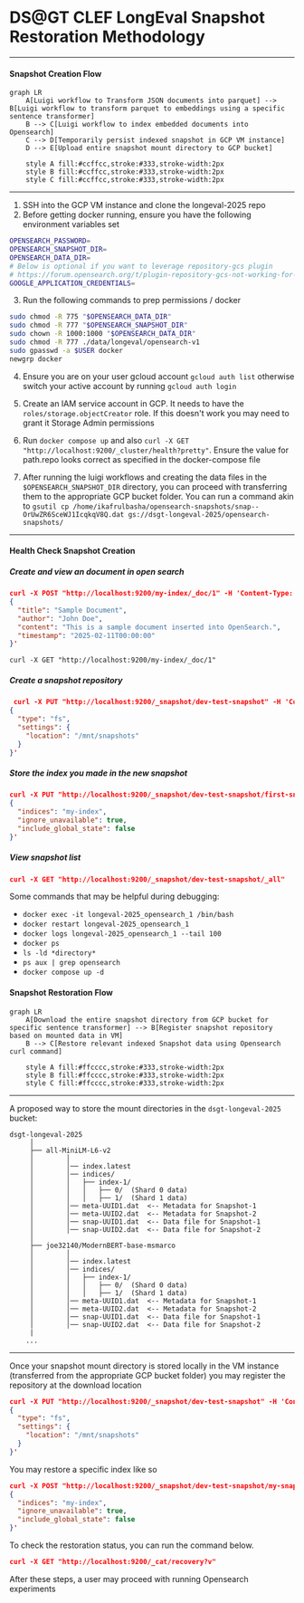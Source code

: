 
# DS@GT CLEF LongEval Snapshot Restoration Methodology
---

#### Snapshot Creation Flow

```mermaid
graph LR
    A[Luigi workflow to Transform JSON documents into parquet] --> B[Luigi workflow to transform parquet to embeddings using a specific sentence transformer]
    B --> C[Luigi workflow to index embedded documents into Opensearch]
    C --> D[Temporarily persist indexed snapshot in GCP VM instance]
    D --> E[Upload entire snapshot mount directory to GCP bucket]

    style A fill:#ccffcc,stroke:#333,stroke-width:2px
    style B fill:#ccffcc,stroke:#333,stroke-width:2px
    style C fill:#ccffcc,stroke:#333,stroke-width:2px
```
---

1. SSH into the GCP VM instance and clone the longeval-2025 repo
2. Before getting docker running, ensure you have the following environment variables set
```bash
OPENSEARCH_PASSWORD=
OPENSEARCH_SNAPSHOT_DIR=
OPENSEARCH_DATA_DIR=
# Below is optional if you want to leverage repository-gcs plugin
# https://forum.opensearch.org/t/plugin-repository-gcs-not-working-for-snapshots/11126
GOOGLE_APPLICATION_CREDENTIALS=
```
3. Run the following commands to prep permissions / docker
```bash
sudo chmod -R 775 "$OPENSEARCH_DATA_DIR"
sudo chmod -R 777 "$OPENSEARCH_SNAPSHOT_DIR"
sudo chown -R 1000:1000 "$OPENSEARCH_DATA_DIR"
sudo chmod -R 777 ./data/longeval/opensearch-v1
sudo gpasswd -a $USER docker
newgrp docker
```
4. Ensure you are on your user gcloud account `gcloud auth list` otherwise switch your active account by running `gcloud auth login`

5. Create an IAM service account in GCP. It needs to have the `roles/storage.objectCreator` role. If this doesn't work you may need to grant it Storage Admin permissions

6. Run `docker compose up` and also ``curl -X GET "http://localhost:9200/_cluster/health?pretty"``. Ensure the value for path.repo looks correct as specified in the docker-compose file

7. After running the luigi workflows and creating the data files in the `$OPENSEARCH_SNAPSHOT_DIR` directory, you can proceed with transferring them to the appropriate GCP bucket folder. You can run a command akin to `gsutil cp /home/ikafrulbasha/opensearch-snapshots/snap--OrUwZR6SceWJ1IcqkqV8Q.dat gs://dsgt-longeval-2025/opensearch-snapshots/`
---

#### Health Check Snapshot Creation

##### Create and view an document in open search

```json
curl -X POST "http://localhost:9200/my-index/_doc/1" -H 'Content-Type: application/json' -d'
{
  "title": "Sample Document",
  "author": "John Doe",
  "content": "This is a sample document inserted into OpenSearch.",
  "timestamp": "2025-02-11T00:00:00"
}'
```
```
curl -X GET "http://localhost:9200/my-index/_doc/1"
```

##### Create a snapshot repository

```json
 curl -X PUT "http://localhost:9200/_snapshot/dev-test-snapshot" -H 'Content-Type: application/json' -d'
{
  "type": "fs",
  "settings": {
    "location": "/mnt/snapshots"
  }
}'
```

##### Store the index you made in the new snapshot
```json
curl -X PUT "http://localhost:9200/_snapshot/dev-test-snapshot/first-snapshot" -H 'Content-Type: application/json' -d'
{
  "indices": "my-index",
  "ignore_unavailable": true,
  "include_global_state": false
}'
```

##### View snapshot list
```json
curl -X GET "http://localhost:9200/_snapshot/dev-test-snapshot/_all"
```


Some commands that may be helpful during debugging:
- `docker exec -it longeval-2025_opensearch_1 /bin/bash`
- `docker restart longeval-2025_opensearch_1`
- `docker logs longeval-2025_opensearch_1 --tail 100`
- `docker ps`
- `ls -ld *directory*`
- `ps aux | grep opensearch`
- `docker compose up -d`



#### Snapshot Restoration Flow

```mermaid
graph LR
    A[Download the entire snapshot directory from GCP bucket for specific sentence transformer] --> B[Register snapshot repository based on mounted data in VM]
    B --> C[Restore relevant indexed Snapshot data using Opensearch curl command]

    style A fill:#ffcccc,stroke:#333,stroke-width:2px
    style B fill:#ffcccc,stroke:#333,stroke-width:2px
    style C fill:#ffcccc,stroke:#333,stroke-width:2px
```

---
A proposed way to store the mount directories in the `dsgt-longeval-2025` bucket:

```
dsgt-longeval-2025
     │
     ├── all-MiniLM-L6-v2
     │        │
     │        │── index.latest
     │        │── indices/
     │        │   ├── index-1/
     │        │   │   ├── 0/  (Shard 0 data)
     │        │   │   ├── 1/  (Shard 1 data)
     │        │── meta-UUID1.dat  <-- Metadata for Snapshot-1
     │        │── meta-UUID2.dat  <-- Metadata for Snapshot-2
     │        │── snap-UUID1.dat  <-- Data file for Snapshot-1
     │        │── snap-UUID2.dat  <-- Data file for Snapshot-2
     │
     ├── joe32140/ModernBERT-base-msmarco
     │        │
     │        │── index.latest
     │        │── indices/
     │        │   ├── index-1/
     │        │   │   ├── 0/  (Shard 0 data)
     │        │   │   ├── 1/  (Shard 1 data)
     │        │── meta-UUID1.dat  <-- Metadata for Snapshot-1
     │        │── meta-UUID2.dat  <-- Metadata for Snapshot-2
     │        │── snap-UUID1.dat  <-- Data file for Snapshot-1
     │        │── snap-UUID2.dat  <-- Data file for Snapshot-2
     |
    ...
```

---
Once your snapshot mount directory is stored locally in the VM instance (transferred from the appropriate GCP bucket folder) you may register the repository at the download location
```json
curl -X PUT "http://localhost:9200/_snapshot/dev-test-snapshot" -H 'Content-Type: application/json' -d'
{
  "type": "fs",
  "settings": {
    "location": "/mnt/snapshots"
  }
}'

```
You may restore a specific index like so
```json
curl -X POST "http://localhost:9200/_snapshot/dev-test-snapshot/my-snapshot/_restore" -H 'Content-Type: application/json' -d'
{
  "indices": "my-index",
  "ignore_unavailable": true,
  "include_global_state": false
}'
```

To check the restoration status, you can run the command below.
```json
curl -X GET "http://localhost:9200/_cat/recovery?v"
```

After these steps, a user may proceed with running Opensearch experiments
